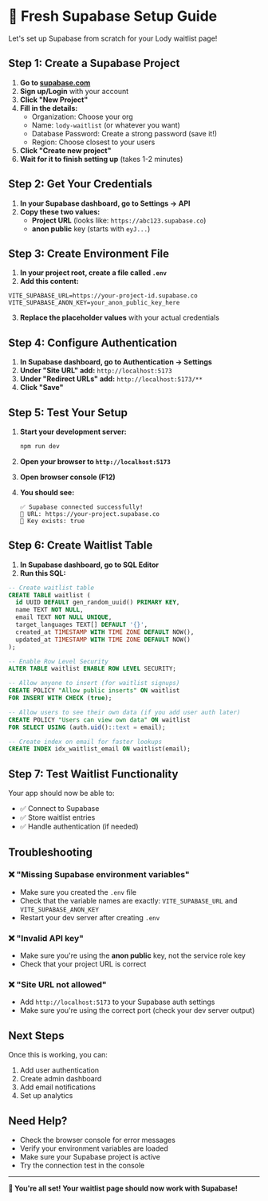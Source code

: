 # 🚀 Fresh Supabase Setup Guide

Let's set up Supabase from scratch for your Lody waitlist page!

## Step 1: Create a Supabase Project

1. **Go to [supabase.com](https://supabase.com)**
2. **Sign up/Login** with your account
3. **Click "New Project"**
4. **Fill in the details:**
   - Organization: Choose your org
   - Name: `lody-waitlist` (or whatever you want)
   - Database Password: Create a strong password (save it!)
   - Region: Choose closest to your users
5. **Click "Create new project"**
6. **Wait for it to finish setting up** (takes 1-2 minutes)

## Step 2: Get Your Credentials

1. **In your Supabase dashboard, go to Settings → API**
2. **Copy these two values:**
   - **Project URL** (looks like: `https://abc123.supabase.co`)
   - **anon public** key (starts with `eyJ...`)

## Step 3: Create Environment File

1. **In your project root, create a file called `.env`**
2. **Add this content:**

```env
VITE_SUPABASE_URL=https://your-project-id.supabase.co
VITE_SUPABASE_ANON_KEY=your_anon_public_key_here
```

3. **Replace the placeholder values** with your actual credentials

## Step 4: Configure Authentication

1. **In Supabase dashboard, go to Authentication → Settings**
2. **Under "Site URL" add:** `http://localhost:5173`
3. **Under "Redirect URLs" add:** `http://localhost:5173/**`
4. **Click "Save"**

## Step 5: Test Your Setup

1. **Start your development server:**
   ```bash
   npm run dev
   ```

2. **Open your browser to `http://localhost:5173`**
3. **Open browser console (F12)**
4. **You should see:**
   ```
   ✅ Supabase connected successfully!
   🔗 URL: https://your-project.supabase.co
   🔑 Key exists: true
   ```

## Step 6: Create Waitlist Table

1. **In Supabase dashboard, go to SQL Editor**
2. **Run this SQL:**

```sql
-- Create waitlist table
CREATE TABLE waitlist (
  id UUID DEFAULT gen_random_uuid() PRIMARY KEY,
  name TEXT NOT NULL,
  email TEXT NOT NULL UNIQUE,
  target_languages TEXT[] DEFAULT '{}',
  created_at TIMESTAMP WITH TIME ZONE DEFAULT NOW(),
  updated_at TIMESTAMP WITH TIME ZONE DEFAULT NOW()
);

-- Enable Row Level Security
ALTER TABLE waitlist ENABLE ROW LEVEL SECURITY;

-- Allow anyone to insert (for waitlist signups)
CREATE POLICY "Allow public inserts" ON waitlist
FOR INSERT WITH CHECK (true);

-- Allow users to see their own data (if you add user auth later)
CREATE POLICY "Users can view own data" ON waitlist
FOR SELECT USING (auth.uid()::text = email);

-- Create index on email for faster lookups
CREATE INDEX idx_waitlist_email ON waitlist(email);
```

## Step 7: Test Waitlist Functionality

Your app should now be able to:
- ✅ Connect to Supabase
- ✅ Store waitlist entries
- ✅ Handle authentication (if needed)

## Troubleshooting

### ❌ "Missing Supabase environment variables"
- Make sure you created the `.env` file
- Check that the variable names are exactly: `VITE_SUPABASE_URL` and `VITE_SUPABASE_ANON_KEY`
- Restart your dev server after creating `.env`

### ❌ "Invalid API key"
- Make sure you're using the **anon public** key, not the service role key
- Check that your project URL is correct

### ❌ "Site URL not allowed"
- Add `http://localhost:5173` to your Supabase auth settings
- Make sure you're using the correct port (check your dev server output)

## Next Steps

Once this is working, you can:
1. Add user authentication
2. Create admin dashboard
3. Add email notifications
4. Set up analytics

## Need Help?

- Check the browser console for error messages
- Verify your environment variables are loaded
- Make sure your Supabase project is active
- Try the connection test in the console

---

**🎉 You're all set! Your waitlist page should now work with Supabase!** 